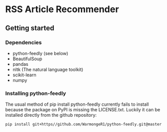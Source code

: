 # RSS Article Recommender

## Getting started

### Dependencies
  * python-feedly (see below)
  * BeautifulSoup
  * pandas
  * nltk (The natural language toolkit)
  * scikit-learn
  * numpy

### Installing python-feedly
The usual method of pip install python-feedly currently fails to install because the package on PyPI is missing the LICENSE.txt. Luckily it can be installed directly from the github repository:
````
pip install git+https//github.com/WarmongeR1/python-feedly.git@master
````
